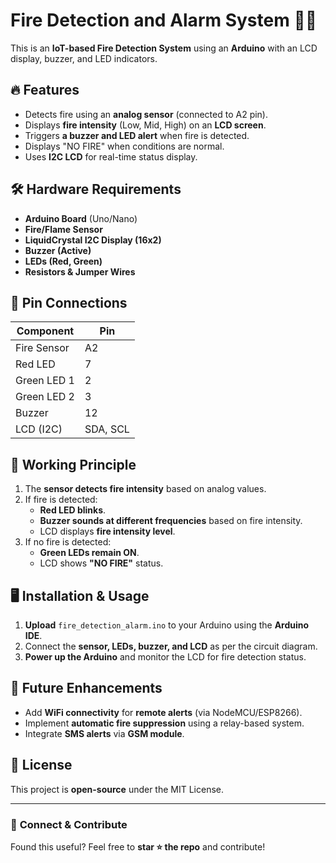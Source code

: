# Fire Detection and Alarm System 🚨🔥

This is an **IoT-based Fire Detection System** using an **Arduino** with an LCD display, buzzer, and LED indicators.

## 🔥 Features
- Detects fire using an **analog sensor** (connected to A2 pin).
- Displays **fire intensity** (Low, Mid, High) on an **LCD screen**.
- Triggers **a buzzer and LED alert** when fire is detected.
- Displays "NO FIRE" when conditions are normal.
- Uses **I2C LCD** for real-time status display.

## 🛠️ Hardware Requirements
- **Arduino Board** (Uno/Nano)
- **Fire/Flame Sensor**
- **LiquidCrystal I2C Display (16x2)**
- **Buzzer (Active)**
- **LEDs (Red, Green)**
- **Resistors & Jumper Wires**

## 🔌 Pin Connections
| Component   | Pin |
|------------|-----|
| Fire Sensor | A2  |
| Red LED     | 7   |
| Green LED 1 | 2   |
| Green LED 2 | 3   |
| Buzzer      | 12  |
| LCD (I2C)   | SDA, SCL |

## 🔄 Working Principle
1. The **sensor detects fire intensity** based on analog values.
2. If fire is detected:
   - **Red LED blinks**.
   - **Buzzer sounds at different frequencies** based on fire intensity.
   - LCD displays **fire intensity level**.
3. If no fire is detected:
   - **Green LEDs remain ON**.
   - LCD shows **"NO FIRE"** status.

## 🖥️ Installation & Usage
1. **Upload** `fire_detection_alarm.ino` to your Arduino using the **Arduino IDE**.
2. Connect the **sensor, LEDs, buzzer, and LCD** as per the circuit diagram.
3. **Power up the Arduino** and monitor the LCD for fire detection status.

## 🚀 Future Enhancements
- Add **WiFi connectivity** for **remote alerts** (via NodeMCU/ESP8266).
- Implement **automatic fire suppression** using a relay-based system.
- Integrate **SMS alerts** via **GSM module**.

## 📜 License
This project is **open-source** under the MIT License.

---

### 🔗 **Connect & Contribute**
Found this useful? Feel free to **star ⭐ the repo** and contribute!  
